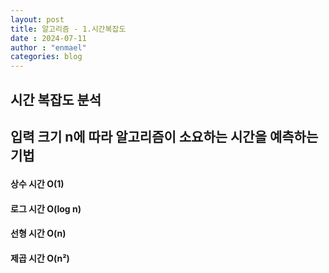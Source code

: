 ```yaml
---
layout: post
title: 알고리즘 - 1.시간복잡도
date : 2024-07-11
author : "enmael"
categories: blog
---
```


<h2> 시간 복잡도 분석<h2>
  
<p>입력 크기 n에 따라 알고리즘이 소요하는 시간을 예측하는 기법<pr>
  
<h4> 상수 시간 O(1) <h4>
<h4> 로그 시간 O(log n) <h4>
<h4> 선형 시간  O(n) <h4>
<h4> 제곱 시간  O(n²) <h4>



